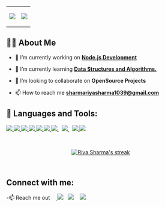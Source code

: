 <table border=0>
  <tr border=0>
    <td  border=0>
  <p align="center"><img src="https://readme-typing-svg.herokuapp.com/?lines=Hi,+There!+💻👋;+Welcome+to+my+profile...;+I'm+Riya+Sharma;&center=true&size=28"></p>
    </td>
    <td  border=0>
      <img src="https://media.tenor.com/NiBD3Jj07AYAAAAC/monkey-laptop.gif">
    </td>
  </tr>
 </table>



## 🙋‍♂️ About Me

- 🔭 I’m currently working on **[Node.js Development]()**

- 🌱 I’m currently learning **[Data Structures and Algorithms.]()**

- 👯 I’m looking to collaborate on **OpenSource Projects**



- 📫 How to reach me **sharmariyasharma1039@gmail.com**

## 🚀 Languages and Tools:

<p align="left"> 
    <a href="https://www.java.com" target="_blank"> <img src="https://img.icons8.com/color/48/000000/java-coffee-cup-logo.png"/> </a>
    <a href="https://reactjs.org/" target="_blank"> <img src="https://img.icons8.com/color/48/000000/react-native.png"/> </a>
    <a href="https://developer.mozilla.org/en-US/docs/Web/JavaScript" target="_blank"> <img src="https://img.icons8.com/color/48/000000/javascript.png"/> </a> 
    <a href="https://www.w3.org/html/" target="_blank"> <img src="https://img.icons8.com/color/48/000000/html-5.png"/> </a> 
    <a href="https://www.w3schools.com/css/" target="_blank"> <img src="https://img.icons8.com/color/48/000000/css3.png"/> </a> 
    <a href="https://getbootstrap.com" target="_blank"> <img src="https://img.icons8.com/color/48/000000/bootstrap.png"/> </a>  
    <a style="padding-right:8px;" href="https://nodejs.org" target="_blank"> <img src="https://img.icons8.com/color/48/000000/nodejs.png"/> </a> 
    <a style="padding-right:8px;" href="https://www.mysql.com/" target="_blank"> <img src="https://img.icons8.com/fluent/50/000000/mysql-logo.png"/> </a>
    <a href="https://firebase.google.com/" target="_blank"> <img src="https://img.icons8.com/color/48/000000/firebase.png"/> </a>    
    <a href="https://git-scm.com/" target="_blank"> <img src="https://img.icons8.com/color/48/000000/git.png"/> </a> 
   
</p>

<!-- [![React Badge](https://img.shields.io/badge/-React-61DBFB?style=for-the-badge&labelColor=black&logo=react&logoColor=61DBFB)](#)  [![Javascript Badge](https://img.shields.io/badge/-Javascript-F0DB4F?style=for-the-badge&labelColor=black&logo=javascript&logoColor=F0DB4F)](#) [![Typescript Badge](https://img.shields.io/badge/-Typescript-007acc?style=for-the-badge&labelColor=black&logo=typescript&logoColor=007acc)](#) [![Nodejs Badge](https://img.shields.io/badge/-Nodejs-3C873A?style=for-the-badge&labelColor=black&logo=node.js&logoColor=3C873A)](#) [![GraphQL Badge](https://img.shields.io/badge/-GraphQl-e535ab?style=for-the-badge&labelColor=black&logo=node.js&logoColor=e535ab)](#) -->
<br/>

<p align="center">
    <a href="https://github.com/riyasharma18/github-readme-streak-stats">
        <img title="🔥 Get streak stats for your profile at git.io/streak-stats" alt="Riya Sharma's streak" src="https://github-readme-streak-stats.herokuapp.com/?user=riyasharma18&theme=black-ice&hide_border=true&stroke=0000&background=060A0CD0"/>
    </a>
</p>
<!-- 
## 📊 My Github Stats

  <br/>
   
  <!-- <a href="https://github.com/riyasharma18/github-readme-stats"><img alt="Riya Sharma's Top Languages" src="https://github-readme-stats.vercel.app/api/top-langs/?username=riyasharma18&langs_count=8&count_private=true&layout=compact&theme=react&hide_border=true&bg_color=0D1117" /></a>
  <br/>
  <b>Note:</b> Top languages is only a metric of the languages my public code consists of and doesn't reflect experience or skill level. --> 


<br/>



## Connect with me:
<p align="left">




</p>
-📫 Reach me out  &nbsp; &nbsp;<a href="https://www.linkedin.com/in/riya-sharma-2a2a48186/"> <img src="https://img.shields.io/badge/-linkedin-blue?style=rounded-square&logo=linkedin" /></a> &nbsp; <a href="mailto:sharmariyasharma1039@gmail.com"> <img src="https://img.shields.io/badge/-Gmail-white?style=rounded-square&logo=gmail" /></a>&nbsp; </a> &nbsp; <a href="https://leetcode.com/riyasharma18/"> <img src="https://img.shields.io/badge/-leetcode-black?style=rounded-square&logo=leetcode" /></a>
